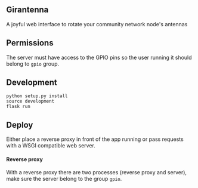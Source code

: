 Girantenna
----------

A joyful web interface to rotate your community network node's antennas

Permissions
-----------

The server must have access to the GPIO pins so the user running it
should belong to `gpio` group.

Development
----------

```
python setup.py install
source development
flask run
```

Deploy
------

Either place a reverse proxy in front of the app running or pass requests with a WSGI compatible web server. 

#### Reverse proxy

With a reverse proxy there are two processes (reverse proxy and server), make sure the server belong to the group `gpio`.
